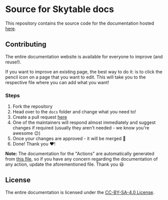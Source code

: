 # Source for Skytable docs

This repository contains the source code for the documentation hosted [here](https://docs.skytable.io).

## Contributing

The entire documentation website is available for everyone to improve (and reuse!). 

If you want to improve an existing page, the best way to do it: is to click the pencil icon on a page that you want to edit. This will take you to the respective file where you can add what you want!

### Steps

1. Fork the repository
2. Head over to the `docs` folder and change what you need to!
3. Create a pull request [here](https://github.com/skytable/docs/pulls)
4. One of the maintainers will respond almost immediately and suggest changes if required (usually they aren't needed - we know you're awesome 😉)
5. Once your changes are approved - it will be merged 🎉
6. Done! Thank you ❤️!

**Note:** The documentation for the "Actions" are automatically generated from [this file](https://github.com/terrabasedb/terrabase/blob/next/actions.jsonc), so if you have any concern regarding the documentation of any action, update the aforementioned file. Thank you 😃

## License

The entire documentation is licensed under the [CC-BY-SA-4.0 License](./LICENSE).

